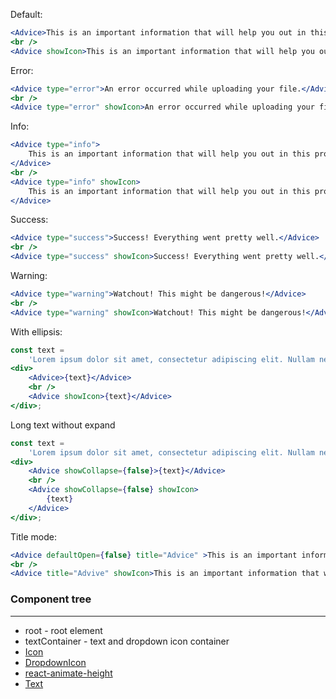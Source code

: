 Default:

```jsx
<Advice>This is an important information that will help you out in this process.</Advice>
<br />
<Advice showIcon>This is an important information that will help you out in this process.</Advice>
```

Error:

```jsx
<Advice type="error">An error occurred while uploading your file.</Advice>
<br />
<Advice type="error" showIcon>An error occurred while uploading your file.</Advice>
```

Info:

```jsx
<Advice type="info">
    This is an important information that will help you out in this process.
</Advice>
<br />
<Advice type="info" showIcon>
    This is an important information that will help you out in this process.
</Advice>
```

Success:

```jsx
<Advice type="success">Success! Everything went pretty well.</Advice>
<br />
<Advice type="success" showIcon>Success! Everything went pretty well.</Advice>
```

Warning:

```jsx
<Advice type="warning">Watchout! This might be dangerous!</Advice>
<br />
<Advice type="warning" showIcon>Watchout! This might be dangerous!</Advice>
```

With ellipsis:

```jsx
const text =
    'Lorem ipsum dolor sit amet, consectetur adipiscing elit. Nullam nec massa quis eros ultrices ullamcorper. Vestibulum vulputate vestibulum orci, vel mattis felis vehicula euismod. Vivamus vulputate ligula quis turpis consectetur posuere quis eu massa. Vivamus sit amet facilisis orci. Nulla nec orci ut diam semper bibendum. Donec sed arcu vitae justo tincidunt varius eu ac erat. Phasellus sit amet facilisis erat, gravida vestibulum enim. Praesent at mattis tortor, vel faucibus erat. Aliquam erat volutpat. In in dolor est. Ut sit amet dignissim risus.';
<div>
    <Advice>{text}</Advice>
    <br />
    <Advice showIcon>{text}</Advice>
</div>;
```

Long text without expand

```jsx
const text =
    'Lorem ipsum dolor sit amet, consectetur adipiscing elit. Nullam nec massa quis eros ultrices ullamcorper. Vestibulum vulputate vestibulum orci, vel mattis felis vehicula euismod. Vivamus vulputate ligula quis turpis consectetur posuere quis eu massa. Vivamus sit amet facilisis orci. Nulla nec orci ut diam semper bibendum. Donec sed arcu vitae justo tincidunt varius eu ac erat. Phasellus sit amet facilisis erat, gravida vestibulum enim. Praesent at mattis tortor, vel faucibus erat. Aliquam erat volutpat. In in dolor est. Ut sit amet dignissim risus.';
<div>
    <Advice showCollapse={false}>{text}</Advice>
    <br />
    <Advice showCollapse={false} showIcon>
        {text}
    </Advice>
</div>;
```

Title mode:

```jsx
<Advice defaultOpen={false} title="Advice" >This is an important information that will help you out in this process.</Advice>
<br />
<Advice title="Advive" showIcon>This is an important information that will help you out in this process.</Advice>
```

### Component tree

---

-   root - root element
-   textContainer - text and dropdown icon container
-   [Icon](#/General?id=icon)
-   [DropdownIcon](#/General?id=icon)
-   [react-animate-height](https://github.com/Stanko/react-animate-height)
-   [Text](#/Typography?=text)
